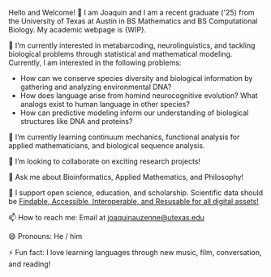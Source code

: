 Hello and Welcome! 👋
I am Joaquin and I am a recent graduate ('25) from the University of Texas at Austin in BS Mathematics and BS Computational Biology. My academic webpage is {WIP}.

🔭 I'm currently interested in metabarcoding, neurolinguistics, and tackling biological problems through statistical and mathematical modeling. Currently, I am interested in the following problems:

- How can we conserve species diversity and biological information by gathering and analyzing environmental DNA?
- How does language arise from homind neurocognitive evolution? What analogs exist to human language in other species?
- How can predictive modeling inform our understanding of biological structures like DNA and proteins?

🌱 I’m currently learning continuum mechanics, functional analysis for applied mathematicians, and biological sequence analysis.

👯 I’m looking to collaborate on exciting research projects!

💬 Ask me about Bioinformatics, Applied Mathematics, and Philosophy!

💬 I support open science, education, and scholarship. Scientific data should be [Findable, Accessible, Interoperable, and Resusable for all digital assets!]([url](https://www.go-fair.org/fair-principles/))

📫 How to reach me: Email at joaquinauzenne@utexas.edu

😄 Pronouns: He / him

⚡ Fun fact: I love learning languages through new music, film, conversation, and reading! 

<!---
joaquinauzenne/joaquinauzenne is a ✨ special ✨ repository because its `README.md` (this file) appears on your GitHub profile.
You can click the Preview link to take a look at your changes.
--->
